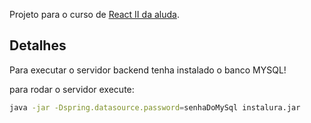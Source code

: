 Projeto para o curso de [React II da aluda](https://cursos.alura.com.br/course/react-parte-2).


## Detalhes

Para executar o servidor backend tenha instalado o banco MYSQL!

para rodar o servidor execute:

```sh
java -jar -Dspring.datasource.password=senhaDoMySql instalura.jar

```
